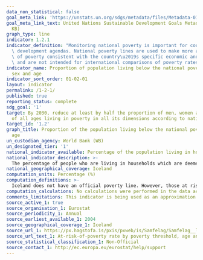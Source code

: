 ```yaml
---
data_non_statistical: false
goal_meta_link: 'https://unstats.un.org/sdgs/metadata/files/Metadata-01-02-01.pdf '
goal_meta_link_text: United Nations Sustainable Development Goals Metadata (PDF 98.2
  KB)
graph_type: line
indicator: 1.2.1
indicator_definition: "Monitoring national poverty is important for country-specific\
  \ development agendas. National poverty lines are used to make more accurate estimates\
  \ of poverty consistent with the country\u2019s specific economic and social circumstances,\
  \ and are not intended for international comparisons of poverty rates."
indicator_name: Proportion of population living below the national poverty line, by
  sex and age
indicator_sort_order: 01-02-01
layout: indicator
permalink: /1-2-1/
published: true
reporting_status: complete
sdg_goal: '1'
target: By 2030, reduce at least by half the proportion of men, women and children
  of all ages living in poverty in all its dimensions according to national definitions.
target_id: '1.2'
graph_title: Proportion of the population living below the national poverty line, by sex and
  age
un_custodian_agency: World Bank (WB)
un_designated_tier: '1'
national_indicator_available: Percentage of the population living in households at risk of poverty, by sex and age
national_indicator_description: >-
  The percentage of people who are living in households which are deemed at risk of poverty in the national context. Monitoring national poverty is important for country-specific development agendas. National poverty lines are used to make more accurate estimates of poverty consistent with the country’s specific economic and social circumstances, and are not intended for international comparisons of poverty rates.
national_geographical_coverage: Iceland
computation_units: Percentage (%)
computation_definitions: >- 
  Iceland does not have an official poverty line. However, those at risk of poverty are defined as those with income below 60% of the median yearly disposable income. This measurement mainly reflects the idea that poverty is relative, i.e. poverty is a deficiency or exclusion which is a result of low income and that people under the above mentioned limits do not have enough resources to enjoy the same quality of life as is considered normal in the society in which they live.
computation_calculations: No calculations were performed in the data acquisition of this indicator as appropriate data was readily available. For insight into the details of potential calculations please refer to the original source metadata or source contact.
comments_limitations: This indicator is being used as an approximation of the UN SDG Indicator. Where possible, we will work to identify or develop Icelandic data to meet the global indicator specification. This indicator has been identified in collaboration with topic experts.
source_active_1: true
source_organisation_1: Eurostat
source_periodicity_1: Annual
source_earliest_available_1: 2004
source_geographical_coverage_1: Iceland
source_url_1: https://px.hagstofa.is/pxis/pxweb/is/Samfelag/Samfelag__launogtekjur__3_tekjur__3_tekjur_lagtekjuhlutfall/LIF01130.px
source_url_text_1: At-risk-of-poverty rate by poverty threshold, age and sex - EU-SILC survey
source_statistical_classification_1: Non-Official
source_contact_1: http://ec.europa.eu/eurostat/help/support
---
```

